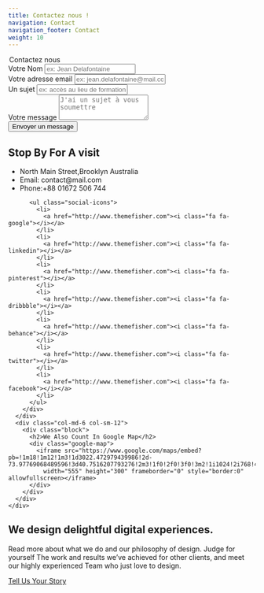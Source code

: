 ```yaml
---
title: Contactez nous !
navigation: Contact
navigation_footer: Contact
weight: 10
---
```

<!-- contact form start -->
<section>
  <div id="form" class="container">
    <div class="row">
      <div class="block">
        <form action="https://formspree.io/julien.sebrien@gmail.com">
          <legend>Contactez nous</legend>
          <div class="form-group">
            <label>Votre Nom</label>
            <input type="text" class="form-control" placeholder="ex: Jean Delafontaine">
          </div>
          <div class="form-group">
            <label>Votre adresse email</label>
            <input type="text" class="form-control" placeholder="ex: jean.delafontaine@mail.com">
          </div>
          <div class="form-group">
            <label>Un sujet</label>
            <input type="text" class="form-control" placeholder="ex: accès au lieu de formation">
          </div>
          <div class="form-group-2">
            <label>Votre message</label>
            <textarea class="form-control" rows="3" placeholder="J'ai un sujet à vous soumettre"></textarea>
          </div>
          <button class="btn btn-default" type="submit">Envoyer un message</button>
        </form>
      </div>
    </div>
  </div>
</section>
<section>
  <div class="container">
    <div id="contact-box" class="row">
      <div class="col-md-6 col-sm-12">
        <div class="block">
          <h2>Stop By For A visit</h2>
          <ul class="address-block">
            <li>
              <i class="fa fa-map-marker"></i>North Main Street,Brooklyn Australia
            </li>
            <li>
              <i class="fa fa-envelope-o"></i>Email: contact@mail.com
            </li>
            <li>
              <i class="fa fa-phone"></i>Phone:+88 01672 506 744
            </li>
          </ul>

          <ul class="social-icons">
            <li>
              <a href="http://www.themefisher.com"><i class="fa fa-google"></i></a>
            </li>
            <li>
              <a href="http://www.themefisher.com"><i class="fa fa-linkedin"></i></a>
            </li>
            <li>
              <a href="http://www.themefisher.com"><i class="fa fa-pinterest"></i></a>
            </li>
            <li>
              <a href="http://www.themefisher.com"><i class="fa fa-dribbble"></i></a>
            </li>
            <li>
              <a href="http://www.themefisher.com"><i class="fa fa-behance"></i></a>
            </li>
            <li>
              <a href="http://www.themefisher.com"><i class="fa fa-twitter"></i></a>
            </li>
            <li>
              <a href="http://www.themefisher.com"><i class="fa fa-facebook"></i></a>
            </li>
          </ul>
        </div>
      </div>
      <div class="col-md-6 col-sm-12">
        <div class="block">
          <h2>We Also Count In Google Map</h2>
          <div class="google-map">
            <iframe src="https://www.google.com/maps/embed?pb=!1m18!1m12!1m3!1d3022.472979439986!2d-73.97769068489596!3d40.7516207793276!2m3!1f0!2f0!3f0!3m2!1i1024!2i768!4f13.1!3m3!1m2!1s0x89c2590247c56379%3A0x15e13bea38b43e18!2sChrysler+Building!5e0!3m2!1sen!2sus!4v1477406538220"
              width="555" height="300" frameborder="0" style="border:0" allowfullscreen></iframe>
          </div>
        </div>
      </div>
    </div>
  </div>
</section>
<!-- Call to action Start -->
<section id="call-to-action">
  <div class="container">
    <div class="row">
      <div class="col-md-12">
        <div class="block">
          <h2>We design delightful digital experiences.</h2>
          <p>Read more about what we do and our philosophy of design. Judge for yourself The work and results we’ve achieved
            for other clients, and meet our highly experienced Team who just love to design.</p>
          <a class="btn btn-default btn-call-to-action" href="#">Tell Us Your Story</a>
        </div>
      </div>
    </div>
  </div>
</section>